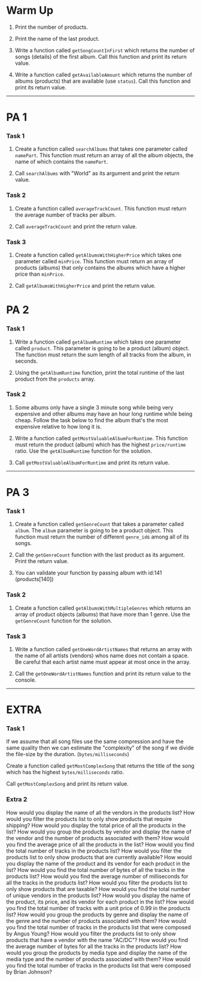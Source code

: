 # Warm Up

1. Print the number of products.

2. Print the name of the last product.

3. Write a function called `getSongCountInFirst` which returns the number of songs (details) of the first album. Call this function and print its return value.

4. Write a function called `getAvailableAmount` which returns the number of albums (products) that are available (use `status`). Call this function and print its return value.

-----------------------------------------------
# PA 1

### Task 1

1. Create a function called `searchAlbums` that takes one parameter called `namePart`. This function must return an array of all the album objects, the name of which contains the `namePart`.

2. Call `searchAlbums` with "World" as its argument and print the return value.

### Task 2

1. Create a function called `averageTrackCount`. This function must return the average number of tracks per album.

2. Call `averageTrackCount` and print the return value.

### Task 3

1. Create a function called `getAlbumsWithHigherPrice` which takes one parameter called `minPrice`. This function must return an array of products (albums) that only contains the albums which have a higher price than `minPrice`.

2. Call `getAlbumsWithHigherPrice` and print the return value.
# PA 2

### Task 1

1. Write a function called `getAlbumRuntime` which takes one parameter called `product`. This parameter is going to be a product (album) object. The function must return the sum length of all tracks from the album, in seconds.

2. Using the `getAlbumRuntime` function, print the total runtime of the last product from the `products` array.

### Task 2

1. Some albums only have a single 3 minute song while being very expensive and other albums may have an hour long runtime while being cheap. Follow the task below to find the album that's the most expensive relative to how long it is.

2. Write a function called `getMostValuableAlbumForRuntime`. This function must return the product (album) which has the highest `price/runtime` ratio. Use the `getAlbumRuntime` function for the solution.

3. Call `getMostValuableAlbumForRuntime` and print its return value.


-----------------------------------------------


# PA 3

### Task 1

1. Create a function called `getGenreCount` that takes a parameter called `album`. The `album` parameter is going to be a product object. This function must return the number of different `genre_id`s among all of its songs.

2. Call the `getGenreCount` function with the last product as its argument. Print the return value.

3. You can validate your function by passing album with id:141 (products[140])

### Task 2

1. Create a function called `getAlbumsWithMultipleGenres` which returns an array of product objects (albums) that have more than 1 genre. Use the `getGenreCount` function  for the solution.

### Task 3

1. Write a function called `getOneWordArtistNames` that returns an array with the name of all artists (vendors) whos name does not contain a space. Be careful that each artist name must appear at most once in the array.

2. Call the `getOneWordArtistNames` function and print its return value to the console.


-----------------------------------------------


# EXTRA

### Task 1

If we assume that all song files use the same compression and have the same quality then we can estimate the "complexity" of the song if we divide the file-size by the duration. (`bytes/milliseconds`)

Create a function called `getMostComplexSong` that returns the title of the song which has the highest `bytes/milliseconds` ratio.

Call `getMostComplexSong` and print its return value.


### Extra 2

How would you display the name of all the vendors in the products list? 
How would you filter the products list to only show products that require shipping? 
How would you display the total price of all the products in the list? 
How would you group the products by vendor and display the name of the vendor and the number of products associated with them? 
How would you find the average price of all the products in the list? 
How would you find the total number of tracks in the products list? 
How would you filter the products list to only show products that are currently available? 
How would you display the name of the product and its vendor for each product in the list? 
How would you find the total number of bytes of all the tracks in the products list? 
How would you find the average number of milliseconds for all the tracks in the products list? 
How would you filter the products list to only show products that are taxable? 
How would you find the total number of unique vendors in the products list? 
How would you display the name of the product, its price, and its vendor for each product in the list? 
How would you find the total number of tracks with a unit price of 0.99 in the products list? 
How would you group the products by genre and display the name of the genre and the number of products associated with them? 
How would you find the total number of tracks in the products list that were composed by Angus Young? 
How would you filter the products list to only show products that have a vendor with the name "AC/DC"? 
How would you find the average number of bytes for all the tracks in the products list? 
How would you group the products by media type and display the name of the media type and the number of products associated with them? 
How would you find the total number of tracks in the products list that were composed by Brian Johnson?

